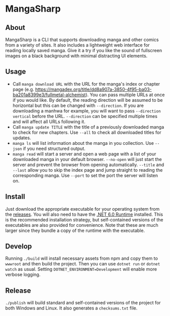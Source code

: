 # MangaSharp

## About

MangaSharp is a CLI that supports downloading manga and other comics from a variety of sites. It also includes a lightweight web interface for reading locally saved manga. Give it a try if you like the sound of fullscreen images on a black background with minimal distracting UI elements.

## Usage

- Call `manga download URL` with the URL for the manga's index or chapter page (e.g. https://mangadex.org/title/dd8a907a-3850-4f95-ba03-ba201a8399e3/fullmetal-alchemist). You can pass multiple URLs at once if you would like. By default, the reading direction will be assumed to be horizontal but this can be changed with `--direction`. If you are downloading a manhwa for example, you will want to pass `--direction vertical` before the URL. `--direction` can be specified multiple times and will affect all URLs following it.
- Call `manga update TITLE` with the title of a previously downloaded manga to check for new chapters. Use `--all` to check all downloaded titles for updates.
- `manga ls` will list information about the manga in you collection. Use `--json` if you need structured output.
- `manga read` will start a server and open a web page with a list of your downloaded manga in your default browser. `--no-open` will just start the server and prevent the browser from opening automatically. `--title` and `--last` allow you to skip the index page and jump straight to reading the corresponding manga. Use `--port` to set the port the server will listen on.

## Install

Just download the appropriate executable for your operating system from the [releases](https://github.com/LiteracyFanatic/manga-sharp/releases). You will also need to have the [.NET 6.0 Runtime](https://dotnet.microsoft.com/en-us/download/dotnet/6.0) installed. This is the recommended installation strategy, but self-contained versions of the executables are also provided for convenience. Note that these are much larger since they bundle a copy of the runtime with the executable.

## Develop

Running `./build` will install necessary assets from npm and copy them to `wwwroot` and then build the project. Then you can use `dotnet run` or `dotnet watch` as usual. Setting `DOTNET_ENVIRONMENT=Development` will enable more verbose logging.

## Release

`./publish` will build standard and self-contained versions of the project for both Windows and Linux. It also generates a `checksums.txt` file.
